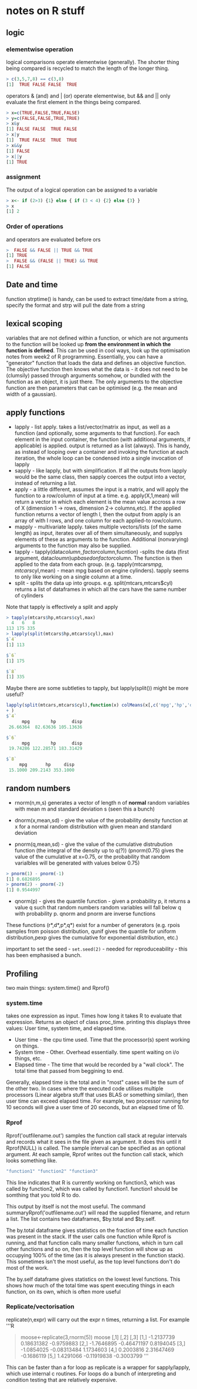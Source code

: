 
# notes on R stuff

## logic

### elementwise operation

logical comparisons operate elementwise (generally). The shorter thing being compared is recycled to match the length of the longer thing. 

```R
> c(3,5,7,8) == c(3,8)
[1]  TRUE FALSE FALSE  TRUE
```

operators & (and) and | (or) operate elementwise, but && and || only evaluate the first element in the things being compared.

```R
> x=c(TRUE,FALSE,TRUE,FALSE)
> y=c(FALSE,FALSE,TRUE,TRUE)
> x&y
[1] FALSE FALSE  TRUE FALSE
> x|y
[1]  TRUE FALSE  TRUE  TRUE
> x&&y
[1] FALSE
> x||y
[1] TRUE
```

### assignment
The output of a logical operation can be assigned to a variable
```R
> x<- if (2>3) {1} else { if (3 < 4) {2} else {3} }
> x
[1] 2
```

### Order of operations

and operators are evaluated before ors

```R
>  FALSE && FALSE || TRUE && TRUE
[1] TRUE
>  FALSE && (FALSE || TRUE) && TRUE
[1] FALSE
```
## Date and time

function strptime() is handy, can be used to extract time/date from a string, specify the format and strp will pull the date from a string

## lexical scoping

variables that are not defined within a function, or which are not arguments to the function will be looked up **from the environment in which the function is defined**. 
This can be used in cool ways, look up the optimisation notes from week2 of R programming.
Essentially, you can have a "generator" function that loads the data and defines an objective function. The objective function then knows what the data is - it does not need to be (clumsily) passed through arguments somehow, or bundled with the function as an object, it is just there. The only arguments to the objective function are then parameters that can be optimised (e.g. the mean and width of a gaussian).

## apply functions
- lapply - list apply. takes a list/vector/matrix as input, as well as a function (and optionally, some arguments to that function). For each element in the input container, the function (with additional arguments, if applicable) is applied. output is returned as a list (always). This is handy, as instead of looping over a container and invoking the function at each iteration, the whole loop can be condensed into a single invocation of lapply
- sapply - like lapply, but with simplification. If all the outputs from lapply would be the same class, then sapply coerces the output into a vector, instead of returning a list. 
- apply - a little different, assumes the input is a matrix, and will apply the function to a row/column of input at a time. e.g. apply(X,1,mean) will return a vector in which each element is the mean value accross a row of X (dimension 1 -> rows, dimension 2-> columns,etc). If the applied function returns a vector of length l, then the output from apply is an array of with l rows, and one column for each applied-to row/column.
- mapply - multivariate lapply. takes multiple vectors/lists (of the same length) as input, iterates over all of them simultaneously, and supplys elements of these as arguments to the function. Additional (nonvarying) arguments to the function may also be supplied.
 - tapply - tapply(data$column,factor$column,fucntion) -splits the data (first argument, data$cloumn) up based on factor$column. The function is then applied to the data from each group. (e.g. tapply(mtcars$mpg,mtcars$cyl,mean) - mean mpg based on engine cylinders). tapply seems to only like working on a single column at a time.
 - split - splits the data up into groups. e.g. split(mtcars,mtcars$cyl) returns a list of dataframes in which all the cars have the same number of cylinders 
 
 Note that tapply is effectively a split and apply
 ```R
 > tapply(mtcars$hp,mtcars$cyl,max)
   4   6   8 
 113 175 335
 > lapply(split(mtcars$hp,mtcars$cyl),max)
 $`4`
 [1] 113

 $`6`
 [1] 175

 $`8`
 [1] 335
 
 ```
 Maybe there are some subtleties to tapply, but lapply(split()) might be more useful?
 ```R
 lapply(split(mtcars,mtcars$cyl),function(x) colMeans(x[,c('mpg','hp','disp')]) 
 + )
 $`4`
       mpg        hp      disp 
  26.66364  82.63636 105.13636 

 $`6`
       mpg        hp      disp 
  19.74286 122.28571 183.31429 

 $`8`
      mpg       hp     disp 
  15.1000 209.2143 353.1000
 
 ```
 
## random numbers
 
 
 -  rnorm(n,m,s) generates a vector of length n of **normal** random variables with mean m and standard deviation s (seen this a bunch)
 
 - dnorm(x,mean,sd) - give the value of the probability density function at x for a normal random distribution with given mean and standard deviation
 - pnorm(q,mean,sd) - give the value of the cumulative distrubution function (the integral of the density up to q(?)) (pnorm(0.75) gives the value of the cumulative at x=0.75, or the probability that random varialbles will be generated with values below 0.75)
 ```R
 > pnorm(1) - pnorm(-1)
 [1] 0.6826895
 > pnorm(2) - pnorm(-2)
 [1] 0.9544997
 ```
 - qnorm(p) - gives the quantile function - given a probability p, it returns a value q such that random numbers random variables will fall below q with probability p. qnorm and pnorm are inverse functions

These functions (r*,d*,p*,q*) exist for a number of generators (e.g. rpois samples from poisson distribution, qunif gives the quantile for uniform distribution,pexp gives the cumulative for exponential distribution, etc.)

important to set the seed - ```set.seed(2)``` - needed for reproduceability - this has been emphasised a bunch.

## Profiling

two main things: system.time() and Rprof()
### system.time
takes one expression as input. Times how long it takes R to evaluate that expression.
Returns an object of class proc_time. printing this displays three values: User time, system time, and elapsed time.
- User time - the cpu time used. Time that the processor(s) spent working on things.
- System time - Other. Overhead essentially. time spent waiting on i/o things, etc.
- Elapsed time - The time that would be recorded by a "wall clock". The total time that passed from beggining to end.

Generally, elapsed time is the total and in "most" cases will be the sum of the other two.  In cases where the executed code utilises multiple processors (Linear algebra stuff that uses BLAS or something similar), then user time can exceed elapsed time. For example, two processor running for 10 seconds will give a user time of 20 seconds, but an elapsed time of 10.

### Rprof
Rprof('outfilename.out') samples the function call stack at regular intervals and records what it sees in the file given as argument. It does this until it Rprof(NULL) is called. The sample interval can be specified as an optional argument. At each sample, Rprof writes out the function call stack, which looks something like.
```R
"function1" "function2" "function3"
```
This line indicates that R is currently working on function3, which was called by function2, which was called by function1. function1 should be somthing that you told R to do. 

This output by itself is not the most useful. The command summaryRprof('outfilename.out') will read the supplied filename, and return a list. The list contains two dataframes, $by.total and $by.self. 

The by.total dataframe gives statistics on the fraction of time each function was present in the stack. If the user calls one function while Rprof is running, and that function calls many smaller functions, which in turn call other functions and so on, then the top level function will show up as occupying 100% of the time (as it is always present in the function stack). This sometimes isn't the most useful, as the top level functions don't do most of the work.

The by.self dataframe gives statistics on the lowest level functions. This shows how much of the total time was spent executing things in each function, on its own, which is often more useful

### Replicate/vectorisation
replicate(n,expr) will carry out the expr n times, returning a list. For example
'''R
> moose<-replicate(3,rnorm(5))
> moose
           [,1]        [,2]       [,3]
[1,] -1.2137739  0.18631382 -0.9759883
[2,] -1.7646895 -0.46471197  0.8194045
[3,] -1.0854025 -0.08313484  1.1734603
[4,]  0.2003816  2.31647469 -0.1686119
[5,]  1.4291066 -0.11919838 -0.3003799
'''
 
This can be faster than a for loop as replicate is a wrapper for sapply/lapply, which use internal c routines. For loops do a bunch of interpreting and condition testing that are relatively expensive.


 




